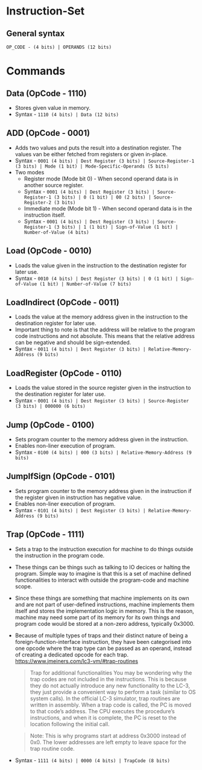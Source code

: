 # Instruction-Set
## General syntax
`OP_CODE - (4 bits) | OPERANDS (12 bits)` 

# Commands
## Data (OpCode - 1110)
- Stores given value in memory.
- Syntax - `1110 (4 bits) | Data (12 bits)`

## ADD (OpCode - 0001)
- Adds two values and puts the result into a destination register. The values van be either fetched from registers or given in-place.
- Syntax - `0001 (4 bits) | Dest Register (3 bits) | Source-Register-1 (3 bits) | Mode (1 bit) | Mode-Specific-Operands (5 bits)`
- Two modes
    - Register mode (Mode bit 0) - When second operand data is in another source register.
    - Syntax - `0001 (4 bits) | Dest Register (3 bits) | Source-Register-1 (3 bits) | 0 (1 bit) | 00 (2 bits) | Source-Register-2 (3 bits)`
    - Immediate mode (Mode bit 1) - When second operand data is in the instruction itself.
    - Syntax - `0001 (4 bits) | Dest Register (3 bits) | Source-Register-1 (3 bits) | 1 (1 bit) | Sign-of-Value (1 bit) | Number-of-Value (4 bits)`

## Load (OpCode - 0010)
- Loads the value given in the instruction to the destination register for later use.
- Syntax - `0010 (4 bits) | Dest Register (3 bits) | 0 (1 bit) | Sign-of-Value (1 bit) | Number-of-Value (7 bits)`

## LoadIndirect (OpCode - 0011)
- Loads the value at the memory address given in the instruction to the destination register for later use.
- Important thing to note is that the address will be relative to the program code instructions and not absolute. This means that the relative address can be negative and should be sign-extended. 
- Syntax - `0011 (4 bits) | Dest Register (3 bits) | Relative-Memory-Address (9 bits)`

## LoadRegister (OpCode - 0110)
- Loads the value stored in the source register given in the instruction to the destination register for later use.
- Syntax - `0001 (4 bits) | Dest Register (3 bits) | Source-Register (3 bits) | 000000 (6 bits)`

## Jump (OpCode - 0100)
- Sets program counter to the memory address given in the instruction.
- Enables non-liner execution of program.
- Syntax - `0100 (4 bits) | 000 (3 bits) | Relative-Memory-Address (9 bits)`

## JumpIfSign (OpCode - 0101)
- Sets program counter to the memory address given in the instruction if the register given in instruction has negative value.
- Enables non-liner execution of program.
- Syntax - `0101 (4 bits) | Dest Register (3 bits) | Relative-Memory-Address (9 bits)`

## Trap (OpCode - 1111)
- Sets a trap to the instruction execution for machine to do things outside the instruction in the program code.
- These things can be things such as talking to IO decices or halting the program. Simple way to imagine is that this is a set of machine defined functionalities to interact with outside the program-code and machine scope.
- Since these things are something that machine implements on its own and are not part of user-defined instructions, machine implements them itself and stores the implementation logic in memory. This is the reason, machine may need some part of its memory for its own things and program code would be stored at a non-zero address, typically 0x3000.
- Because of multiple types of traps and their distinct nature of being a foreign-function-interface instruction, they have been categorised into one opcode where the trap type can be passed as an operand, instead of creating a dedicated opcode for each trap. https://www.jmeiners.com/lc3-vm/#trap-routines
    > Trap for additional functionalities You may be wondering why the trap codes are not included in the instructions. This is because they do not actually introduce any new functionality to the LC-3, they just provide a convenient way to perform a task (similar to OS system calls). In the official LC-3 simulator, trap routines are written in assembly. When a trap code is called, the PC is moved to that code’s address. The CPU executes the procedure’s instructions, and when it is complete, the PC is reset to the location following the initial call.

    > Note: This is why programs start at address 0x3000 instead of 0x0. The lower addresses are left empty to leave space for the trap routine code.
- Syntax - `1111 (4 bits) | 0000 (4 bits) | TrapCode (8 bits)`
